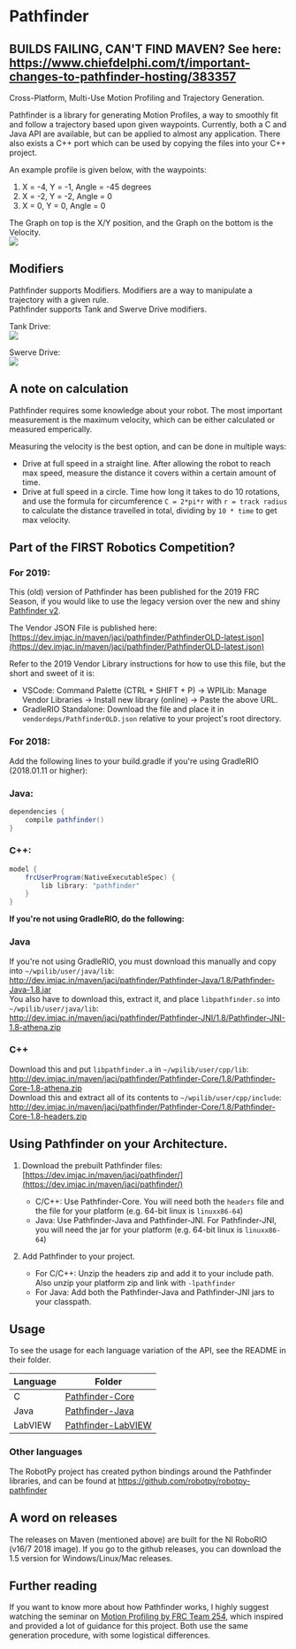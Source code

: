 # Pathfinder
## BUILDS FAILING, CAN'T FIND MAVEN? See here: https://www.chiefdelphi.com/t/important-changes-to-pathfinder-hosting/383357
Cross-Platform, Multi-Use Motion Profiling and Trajectory Generation.

Pathfinder is a library for generating Motion Profiles, a way to smoothly fit and follow a trajectory based upon 
given waypoints. Currently, both a C and Java API are available, but can be applied to almost any application.
There also exists a C++ port which can be used by copying the files into your C++ project.

An example profile is given below, with the waypoints:  
1) X = -4, Y = -1, Angle = -45 degrees  
2) X = -2, Y = -2, Angle = 0  
3) X = 0,  Y = 0,  Angle = 0

The Graph on top is the X/Y position, and the Graph on the bottom is the Velocity.  
![](img/trajectory.png)

## Modifiers
Pathfinder supports Modifiers. Modifiers are a way to manipulate a trajectory with a given rule.  
Pathfinder supports Tank and Swerve Drive modifiers.  

Tank Drive:  
![](img/tank.png)

Swerve Drive:  
![](img/swerve.png)

## A note on calculation
Pathfinder requires some knowledge about your robot. The most important measurement is the maximum velocity, which can be either calculated or measured
emperically. 

Measuring the velocity is the best option, and can be done in multiple ways:
- Drive at full speed in a straight line. After allowing the robot to reach max speed, measure the distance it covers within a certain amount of time.
- Drive at full speed in a circle. Time how long it takes to do 10 rotations, and use the formula for circumference `C = 2*pi*r` with `r = track radius` to calculate the distance travelled in total, dividing by `10 * time` to get max velocity.

## Part of the FIRST Robotics Competition?

### For 2019:
This (old) version of Pathfinder has been published for the 2019 FRC Season, if you would like to use the legacy version
over the new and shiny [Pathfinder v2](https://github.com/GrappleRobotics/Pathfinder).

The Vendor JSON File is published here: [https://dev.imjac.in/maven/jaci/pathfinder/PathfinderOLD-latest.json](https://dev.imjac.in/maven/jaci/pathfinder/PathfinderOLD-latest.json)

Refer to the 2019 Vendor Library instructions for how to use this file, but the short and sweet of it is:
- VSCode: Command Palette (CTRL + SHIFT + P) -> WPILib: Manage Vendor Libraries -> Install new library (online) -> Paste the above URL.
- GradleRIO Standalone: Download the file and place it in `vendordeps/PathfinderOLD.json` relative to your project's root directory.

### For 2018:
Add the following lines to your build.gradle if you're using GradleRIO (2018.01.11 or higher):

### Java:
```gradle
dependencies {
    compile pathfinder()
}
```

### C++:
```gradle
model {
    frcUserProgram(NativeExecutableSpec) {
        lib library: "pathfinder"
    }
}
```

**If you're not using GradleRIO, do the following:**  
### Java
If you're not using GradleRIO, you must download this manually and copy into `~/wpilib/user/java/lib`: http://dev.imjac.in/maven/jaci/pathfinder/Pathfinder-Java/1.8/Pathfinder-Java-1.8.jar  
You also have to download this, extract it, and place `libpathfinder.so` into `~/wpilib/user/java/lib`: http://dev.imjac.in/maven/jaci/pathfinder/Pathfinder-JNI/1.8/Pathfinder-JNI-1.8-athena.zip

### C++
Download this and put `libpathfinder.a` in `~/wpilib/user/cpp/lib`: http://dev.imjac.in/maven/jaci/pathfinder/Pathfinder-Core/1.8/Pathfinder-Core-1.8-athena.zip   
Download this and extract all of its contents to `~/wpilib/user/cpp/include`: http://dev.imjac.in/maven/jaci/pathfinder/Pathfinder-Core/1.8/Pathfinder-Core-1.8-headers.zip   

## Using Pathfinder on your Architecture.
1. Download the prebuilt Pathfinder files: [https://dev.imjac.in/maven/jaci/pathfinder/](https://dev.imjac.in/maven/jaci/pathfinder/)
    - C/C++: Use Pathfinder-Core. You will need both the `headers` file and the file for your platform (e.g. 64-bit linux is `linuxx86-64`)
    - Java: Use Pathfinder-Java and Pathfinder-JNI. For Pathfinder-JNI, you will need the jar for your platform (e.g. 64-bit linux is `linuxx86-64`)

2. Add Pathfinder to your project.
    - For C/C++: Unzip the headers zip and add it to your include path. Also unzip your platform zip and link with `-lpathfinder`
    - For Java: Add both the Pathfinder-Java and Pathfinder-JNI jars to your classpath.

## Usage
To see the usage for each language variation of the API, see the README in their folder.

| Language | Folder |
| -------- | ------ |
| C        | [Pathfinder-Core](Pathfinder-Core/) |
| Java     | [Pathfinder-Java](Pathfinder-Java/) |
| LabVIEW  | [Pathfinder-LabVIEW](Pathfinder-LabVIEW/) |

### Other languages

The RobotPy project has created python bindings around the Pathfinder libraries, and can be found at https://github.com/robotpy/robotpy-pathfinder

## A word on releases
The releases on Maven (mentioned above) are built for the NI RoboRIO (v16/7 2018 image). If you go to the github releases, you can download the 1.5 version for Windows/Linux/Mac releases.

## Further reading
If you want to know more about how Pathfinder works, I highly suggest watching the seminar on [Motion Profiling by FRC Team 254](https://www.youtube.com/watch?v=8319J1BEHwM), which inspired and provided a lot of guidance for this project. Both use the same generation procedure, with some logistical differences.
